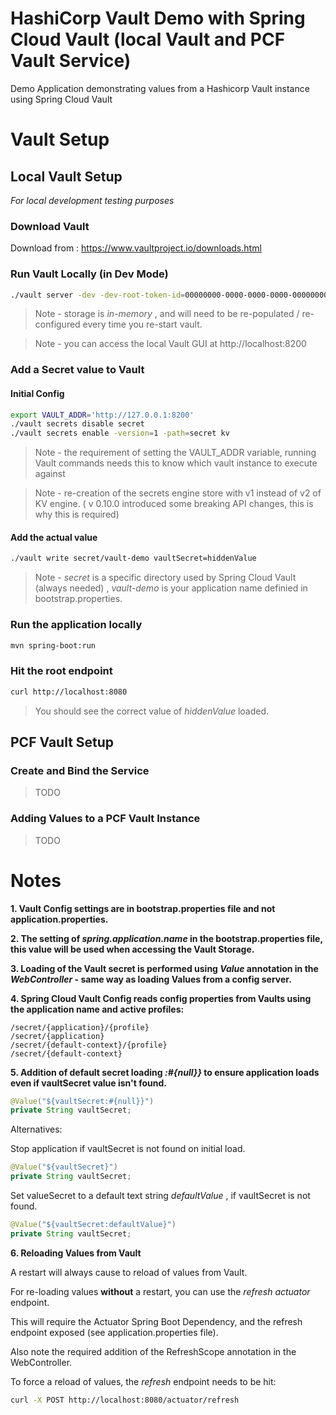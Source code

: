 # HashiCorp Vault Demo with Spring Cloud Vault (local Vault and PCF Vault Service)

Demo Application demonstrating values from a Hashicorp Vault instance using Spring Cloud Vault

# Vault Setup

## Local Vault Setup

*For local development testing purposes*

### Download Vault

Download from : https://www.vaultproject.io/downloads.html

### Run Vault Locally (in Dev Mode)

```sh
./vault server -dev -dev-root-token-id=00000000-0000-0000-0000-000000000000
```

> Note - storage is *in-memory* , and will need to be re-populated / re-configured every time you re-start vault.

> Note - you can access the local Vault GUI at http://localhost:8200

### Add a Secret value to Vault

#### Initial Config

```sh
export VAULT_ADDR='http://127.0.0.1:8200'
./vault secrets disable secret
./vault secrets enable -version=1 -path=secret kv
```

> Note - the requirement of setting the VAULT_ADDR variable, running Vault commands needs this to know which vault instance to execute against

> Note - re-creation of the secrets engine store with v1 instead of v2 of KV engine. ( v 0.10.0 introduced some breaking API changes, this is why this is required)


#### Add the actual value

```sh
./vault write secret/vault-demo vaultSecret=hiddenValue
```

> Note - *secret* is a specific directory used by Spring Cloud Vault (always needed) , *vault-demo* is your application name definied in bootstrap.properties.

### Run the application locally

```sh
mvn spring-boot:run
```

### Hit the root endpoint

```sh
curl http://localhost:8080
```

> You should see the correct value of *hiddenValue* loaded.

## PCF Vault Setup

### Create and Bind the Service

> TODO

### Adding Values to a PCF Vault Instance

> TODO

# Notes

**1. Vault Config settings are in bootstrap.properties file and not application.properties.**

**2. The setting of *spring.application.name* in the bootstrap.properties file, this value will be used when accessing the Vault Storage.**

**3. Loading of the Vault secret is performed using *Value* annotation in the *WebController* - same way as loading Values from a config server.**

**4. Spring Cloud Vault Config reads config properties from Vaults using the application name and active profiles:**

```
/secret/{application}/{profile}
/secret/{application}
/secret/{default-context}/{profile}
/secret/{default-context}
```

**5. Addition of default secret loading *:#{null}}* to ensure application loads even if vaultSecret value isn't found.**

```java
@Value("${vaultSecret:#{null}}")
private String vaultSecret;
```

Alternatives:

Stop application if vaultSecret is not found on initial load.
```java
@Value("${vaultSecret}")
private String vaultSecret;
```

Set valueSecret to a default text string *defaultValue* , if vaultSecret is not found.
```java
@Value("${vaultSecret:defaultValue}")
private String vaultSecret;
```

**6. Reloading Values from Vault**

A restart will always cause to reload of values from Vault.

For re-loading values **without** a restart, you can use the *refresh actuator* endpoint.

This will require the Actuator Spring Boot Dependency, and the refresh endpoint exposed (see application.properties file).

Also note the required addition of the RefreshScope annotation in the WebController.

To force a reload of values, the *refresh* endpoint needs to be hit:

```sh
curl -X POST http://localhost:8080/actuator/refresh
```




